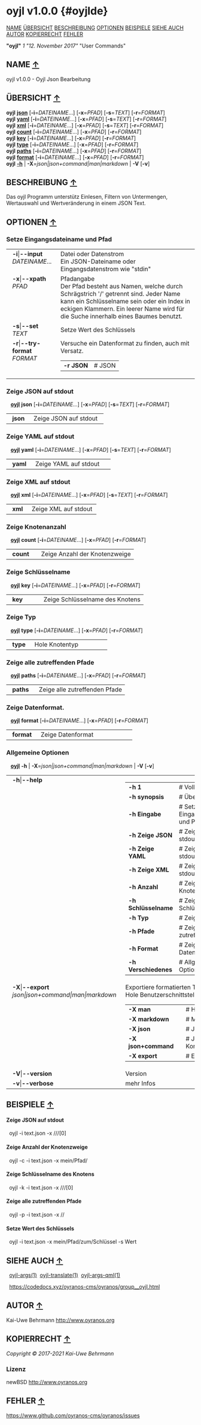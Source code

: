 # oyjl v1.0.0 {#oyjlde}
<a name="toc"></a>
[NAME](#name) [ÜBERSICHT](#synopsis) [BESCHREIBUNG](#description) [OPTIONEN](#options) [BEISPIELE](#examples) [SIEHE AUCH](#seealso) [AUTOR](#author) [KOPIERRECHT](#copyright) [FEHLER](#bugs) 

<strong>"oyjl"</strong> *1* <em>"12. November 2017"</em> "User Commands"

<h2>NAME <a href="#toc" name="name">&uarr;</a></h2>

oyjl v1.0.0 - Oyjl Json Bearbeitung

<h2>ÜBERSICHT <a href="#toc" name="synopsis">&uarr;</a></h2>

<strong>oyjl</strong> <a href="#json"><strong>json</strong></a> [<strong>-i</strong>=<em>DATEINAME</em>...] [<strong>-x</strong>=<em>PFAD</em>] [<strong>-s</strong>=<em>TEXT</em>] [<strong>-r</strong>=<em>FORMAT</em>]
<br />
<strong>oyjl</strong> <a href="#yaml"><strong>yaml</strong></a> [<strong>-i</strong>=<em>DATEINAME</em>...] [<strong>-x</strong>=<em>PFAD</em>] [<strong>-s</strong>=<em>TEXT</em>] [<strong>-r</strong>=<em>FORMAT</em>]
<br />
<strong>oyjl</strong> <a href="#xml"><strong>xml</strong></a> [<strong>-i</strong>=<em>DATEINAME</em>...] [<strong>-x</strong>=<em>PFAD</em>] [<strong>-s</strong>=<em>TEXT</em>] [<strong>-r</strong>=<em>FORMAT</em>]
<br />
<strong>oyjl</strong> <a href="#count"><strong>count</strong></a> [<strong>-i</strong>=<em>DATEINAME</em>...] [<strong>-x</strong>=<em>PFAD</em>] [<strong>-r</strong>=<em>FORMAT</em>]
<br />
<strong>oyjl</strong> <a href="#key"><strong>key</strong></a> [<strong>-i</strong>=<em>DATEINAME</em>...] [<strong>-x</strong>=<em>PFAD</em>] [<strong>-r</strong>=<em>FORMAT</em>]
<br />
<strong>oyjl</strong> <a href="#type"><strong>type</strong></a> [<strong>-i</strong>=<em>DATEINAME</em>...] [<strong>-x</strong>=<em>PFAD</em>] [<strong>-r</strong>=<em>FORMAT</em>]
<br />
<strong>oyjl</strong> <a href="#paths"><strong>paths</strong></a> [<strong>-i</strong>=<em>DATEINAME</em>...] [<strong>-x</strong>=<em>PFAD</em>] [<strong>-r</strong>=<em>FORMAT</em>]
<br />
<strong>oyjl</strong> <a href="#format"><strong>format</strong></a> [<strong>-i</strong>=<em>DATEINAME</em>...] [<strong>-x</strong>=<em>PFAD</em>] [<strong>-r</strong>=<em>FORMAT</em>]
<br />
<strong>oyjl</strong> <a href="#help"><strong>-h</strong></a> | <strong>-X</strong>=<em>json|json+command|man|markdown</em> | <strong>-V</strong> [<strong>-v</strong>]

<h2>BESCHREIBUNG <a href="#toc" name="description">&uarr;</a></h2>

Das oyjl Programm unterstütz Einlesen, Filtern von Untermengen, Wertauswahl und Wertveränderung in einem JSON Text.

<h2>OPTIONEN <a href="#toc" name="options">&uarr;</a></h2>

<h3>Setze Eingangsdateiname und Pfad</h3>


<table style='width:100%'>
 <tr><td style='padding-left:1em;padding-right:1em;vertical-align:top;width:25%'><strong>-i</strong>|<strong>--input</strong> <em>DATEINAME</em>...</td> <td>Datei oder Datenstrom<br />Ein JSON-Dateiname oder Eingangsdatenstrom wie "stdin" </tr>
 <tr><td style='padding-left:1em;padding-right:1em;vertical-align:top;width:25%'><strong>-x</strong>|<strong>--xpath</strong> <em>PFAD</em></td> <td>Pfadangabe<br />Der Pfad besteht aus Namen, welche durch Schrägstrich '/' getrennt sind. Jeder Name kann ein Schlüsselname sein oder ein Index in eckigen Klammern. Ein leerer Name wird für die Suche innerhalb eines Baumes benutzt. </tr>
 <tr><td style='padding-left:1em;padding-right:1em;vertical-align:top;width:25%'><strong>-s</strong>|<strong>--set</strong> <em>TEXT</em></td> <td>Setze Wert des Schlüssels </tr>
 <tr><td style='padding-left:1em;padding-right:1em;vertical-align:top;width:25%'><strong>-r</strong>|<strong>--try-format</strong> <em>FORMAT</em></td> <td>Versuche ein Datenformat zu finden, auch mit Versatz.
  <table>
   <tr><td style='padding-left:0.5em'><strong>-r JSON</strong></td><td># JSON</td></tr>
  </table>
  </td>
 </tr>
</table>

<h3 id="json">Zeige JSON auf stdout</h3>

&nbsp;&nbsp; <a href="#synopsis"><strong>oyjl</strong></a> <strong>json</strong> [<strong>-i</strong>=<em>DATEINAME</em>...] [<strong>-x</strong>=<em>PFAD</em>] [<strong>-s</strong>=<em>TEXT</em>] [<strong>-r</strong>=<em>FORMAT</em>]

<table style='width:100%'>
 <tr><td style='padding-left:1em;padding-right:1em;vertical-align:top;width:25%'><strong>json</strong></td> <td>Zeige JSON auf stdout</td> </tr>
</table>

<h3 id="yaml">Zeige YAML auf stdout</h3>

&nbsp;&nbsp; <a href="#synopsis"><strong>oyjl</strong></a> <strong>yaml</strong> [<strong>-i</strong>=<em>DATEINAME</em>...] [<strong>-x</strong>=<em>PFAD</em>] [<strong>-s</strong>=<em>TEXT</em>] [<strong>-r</strong>=<em>FORMAT</em>]

<table style='width:100%'>
 <tr><td style='padding-left:1em;padding-right:1em;vertical-align:top;width:25%'><strong>yaml</strong></td> <td>Zeige YAML auf stdout</td> </tr>
</table>

<h3 id="xml">Zeige XML auf stdout</h3>

&nbsp;&nbsp; <a href="#synopsis"><strong>oyjl</strong></a> <strong>xml</strong> [<strong>-i</strong>=<em>DATEINAME</em>...] [<strong>-x</strong>=<em>PFAD</em>] [<strong>-s</strong>=<em>TEXT</em>] [<strong>-r</strong>=<em>FORMAT</em>]

<table style='width:100%'>
 <tr><td style='padding-left:1em;padding-right:1em;vertical-align:top;width:25%'><strong>xml</strong></td> <td>Zeige XML auf stdout</td> </tr>
</table>

<h3 id="count">Zeige Knotenanzahl</h3>

&nbsp;&nbsp; <a href="#synopsis"><strong>oyjl</strong></a> <strong>count</strong> [<strong>-i</strong>=<em>DATEINAME</em>...] [<strong>-x</strong>=<em>PFAD</em>] [<strong>-r</strong>=<em>FORMAT</em>]

<table style='width:100%'>
 <tr><td style='padding-left:1em;padding-right:1em;vertical-align:top;width:25%'><strong>count</strong></td> <td>Zeige Anzahl der Knotenzweige</td> </tr>
</table>

<h3 id="key">Zeige Schlüsselname</h3>

&nbsp;&nbsp; <a href="#synopsis"><strong>oyjl</strong></a> <strong>key</strong> [<strong>-i</strong>=<em>DATEINAME</em>...] [<strong>-x</strong>=<em>PFAD</em>] [<strong>-r</strong>=<em>FORMAT</em>]

<table style='width:100%'>
 <tr><td style='padding-left:1em;padding-right:1em;vertical-align:top;width:25%'><strong>key</strong></td> <td>Zeige Schlüsselname des Knotens</td> </tr>
</table>

<h3 id="type">Zeige Typ</h3>

&nbsp;&nbsp; <a href="#synopsis"><strong>oyjl</strong></a> <strong>type</strong> [<strong>-i</strong>=<em>DATEINAME</em>...] [<strong>-x</strong>=<em>PFAD</em>] [<strong>-r</strong>=<em>FORMAT</em>]

<table style='width:100%'>
 <tr><td style='padding-left:1em;padding-right:1em;vertical-align:top;width:25%'><strong>type</strong></td> <td>Hole Knotentyp</td> </tr>
</table>

<h3 id="paths">Zeige alle zutreffenden Pfade</h3>

&nbsp;&nbsp; <a href="#synopsis"><strong>oyjl</strong></a> <strong>paths</strong> [<strong>-i</strong>=<em>DATEINAME</em>...] [<strong>-x</strong>=<em>PFAD</em>] [<strong>-r</strong>=<em>FORMAT</em>]

<table style='width:100%'>
 <tr><td style='padding-left:1em;padding-right:1em;vertical-align:top;width:25%'><strong>paths</strong></td> <td>Zeige alle zutreffenden Pfade</td> </tr>
</table>

<h3 id="format">Zeige Datenformat.</h3>

&nbsp;&nbsp; <a href="#synopsis"><strong>oyjl</strong></a> <strong>format</strong> [<strong>-i</strong>=<em>DATEINAME</em>...] [<strong>-x</strong>=<em>PFAD</em>] [<strong>-r</strong>=<em>FORMAT</em>]

<table style='width:100%'>
 <tr><td style='padding-left:1em;padding-right:1em;vertical-align:top;width:25%'><strong>format</strong></td> <td>Zeige Datenformat</td> </tr>
</table>

<h3 id="help">Allgemeine Optionen</h3>

&nbsp;&nbsp; <a href="#synopsis"><strong>oyjl</strong></a> <strong>-h</strong> | <strong>-X</strong>=<em>json|json+command|man|markdown</em> | <strong>-V</strong> [<strong>-v</strong>]

<table style='width:100%'>
 <tr><td style='padding-left:1em;padding-right:1em;vertical-align:top;width:25%'><strong>-h</strong>|<strong>--help</strong></td> <td>
  <table>
   <tr><td style='padding-left:0.5em'><strong>-h 1</strong></td><td># Vollständige Hilfe</td></tr>
   <tr><td style='padding-left:0.5em'><strong>-h synopsis</strong></td><td># Übersicht</td></tr>
   <tr><td style='padding-left:0.5em'><strong>-h Eingabe</strong></td><td># Setze Eingangsdateiname und Pfad</td></tr>
   <tr><td style='padding-left:0.5em'><strong>-h Zeige JSON</strong></td><td># Zeige JSON auf stdout</td></tr>
   <tr><td style='padding-left:0.5em'><strong>-h Zeige YAML</strong></td><td># Zeige YAML auf stdout</td></tr>
   <tr><td style='padding-left:0.5em'><strong>-h Zeige XML</strong></td><td># Zeige XML auf stdout</td></tr>
   <tr><td style='padding-left:0.5em'><strong>-h Anzahl</strong></td><td># Zeige Knotenanzahl</td></tr>
   <tr><td style='padding-left:0.5em'><strong>-h Schlüsselname</strong></td><td># Zeige Schlüsselname</td></tr>
   <tr><td style='padding-left:0.5em'><strong>-h Typ</strong></td><td># Zeige Typ</td></tr>
   <tr><td style='padding-left:0.5em'><strong>-h Pfade</strong></td><td># Zeige alle zutreffenden Pfade</td></tr>
   <tr><td style='padding-left:0.5em'><strong>-h Format</strong></td><td># Zeige Datenformat.</td></tr>
   <tr><td style='padding-left:0.5em'><strong>-h Verschiedenes</strong></td><td># Allgemeine Optionen</td></tr>
  </table>
  </td>
 </tr>
 <tr><td style='padding-left:1em;padding-right:1em;vertical-align:top;width:25%'><strong>-X</strong>|<strong>--export</strong> <em>json|json+command|man|markdown</em></td> <td>Exportiere formatierten Text<br />Hole Benutzerschnittstelle als Text
  <table>
   <tr><td style='padding-left:0.5em'><strong>-X man</strong></td><td># Handbuch</td></tr>
   <tr><td style='padding-left:0.5em'><strong>-X markdown</strong></td><td># Markdown</td></tr>
   <tr><td style='padding-left:0.5em'><strong>-X json</strong></td><td># Json</td></tr>
   <tr><td style='padding-left:0.5em'><strong>-X json+command</strong></td><td># Json + Kommando</td></tr>
   <tr><td style='padding-left:0.5em'><strong>-X export</strong></td><td># Export</td></tr>
  </table>
  </td>
 </tr>
 <tr><td style='padding-left:1em;padding-right:1em;vertical-align:top;width:25%'><strong>-V</strong>|<strong>--version</strong></td> <td>Version</td> </tr>
 <tr><td style='padding-left:1em;padding-right:1em;vertical-align:top;width:25%'><strong>-v</strong>|<strong>--verbose</strong></td> <td>mehr Infos</td> </tr>
</table>


<h2>BEISPIELE <a href="#toc" name="examples">&uarr;</a></h2>

#### Zeige JSON auf stdout
&nbsp;&nbsp;oyjl -i text.json -x ///[0]
#### Zeige Anzahl der Knotenzweige
&nbsp;&nbsp;oyjl -c -i text.json -x mein/Pfad/
#### Zeige Schlüsselname des Knotens
&nbsp;&nbsp;oyjl -k -i text.json -x ///[0]
#### Zeige alle zutreffenden Pfade
&nbsp;&nbsp;oyjl -p -i text.json -x //
#### Setze Wert des Schlüssels
&nbsp;&nbsp;oyjl -i text.json -x mein/Pfad/zum/Schlüssel -s Wert

<h2>SIEHE AUCH <a href="#toc" name="seealso">&uarr;</a></h2>

&nbsp;&nbsp;[oyjl-args](oyjlargs.html)<a href="oyjlargs.md">(1)</a>&nbsp;&nbsp;[oyjl-translate](oyjltranslate.html)<a href="oyjltranslate.md">(1)</a>&nbsp;&nbsp;[oyjl-args-qml](oyjlargsqml.html)<a href="oyjlargsqml.md">(1)</a>

&nbsp;&nbsp;<a href="https://codedocs.xyz/oyranos-cms/oyranos/group__oyjl.html">https://codedocs.xyz/oyranos-cms/oyranos/group__oyjl.html</a>

<h2>AUTOR <a href="#toc" name="author">&uarr;</a></h2>

Kai-Uwe Behrmann http://www.oyranos.org

<h2>KOPIERRECHT <a href="#toc" name="copyright">&uarr;</a></h2>

*Copyright © 2017-2021 Kai-Uwe Behrmann*


<a name="license"></a>
### Lizenz
newBSD <a href="http://www.oyranos.org">http://www.oyranos.org</a>

<h2>FEHLER <a href="#toc" name="bugs">&uarr;</a></h2>

<a href="https://www.github.com/oyranos-cms/oyranos/issues">https://www.github.com/oyranos-cms/oyranos/issues</a>

